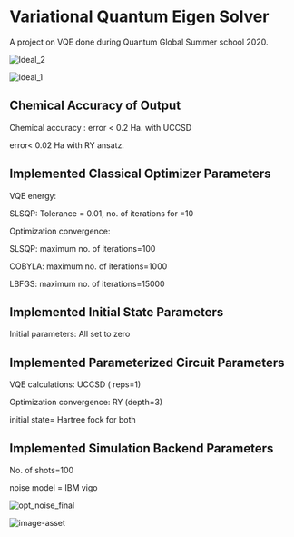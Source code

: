# Variational Quantum Eigen Solver
A project on VQE done during Quantum Global Summer school 2020.

![Ideal_2](https://user-images.githubusercontent.com/55018955/132996672-e0709fa7-0283-43f5-8338-79bf72d3c77c.jpeg)

![Ideal_1](https://user-images.githubusercontent.com/55018955/132996694-04eb3dc4-e95c-41ca-9407-f01e5febc5a3.jpeg)
## Chemical Accuracy of Output
Chemical accuracy : error < 0.2 Ha. with UCCSD 

error< 0.02 Ha with RY ansatz.

## Implemented Classical Optimizer Parameters
VQE energy:

SLSQP: Tolerance = 0.01,  no. of iterations for =10 

Optimization convergence:

SLSQP: maximum no. of iterations=100

COBYLA: maximum no. of iterations=1000

LBFGS: maximum no. of iterations=15000

## Implemented Initial State Parameters 

Initial parameters: All set to zero

## Implemented Parameterized Circuit Parameters 

VQE calculations: UCCSD ( reps=1)

Optimization convergence: RY (depth=3) 

initial state= Hartree fock for both

## Implemented Simulation Backend Parameters 

No. of shots=100

noise model = IBM vigo

![opt_noise_final](https://user-images.githubusercontent.com/55018955/132996781-712e9d8d-7a10-4942-8e96-5c3bd2b78b7f.png)

![image-asset](https://user-images.githubusercontent.com/55018955/132996792-b8ce5544-9470-4c4d-94dc-444a29e42a87.png)






